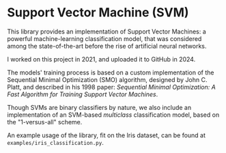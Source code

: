 # Support Vector Machine (SVM)

This library provides an implementation of Support 
Vector Machines: a powerful machine-learning 
classification model, that was considered among the 
state-of-the-art before the rise of artificial neural 
networks. 

I worked on this project in 2021, and uploaded it to 
GitHub in 2024.

The models' training process is based on a custom
implementation of the Sequential Minimal Optimization
(SMO) algorithm, designed by John C. Platt, and 
described in his 1998 paper: _Sequential Minimal 
Optimization: A Fast Algorithm for Training Support 
Vector Machines_. 

Though SVMs are binary classifiers by nature, we also
include an implementation of an SVM-based _multiclass_
classification model, based on the "1-versus-all" 
scheme.

An example usage of the library, fit on the Iris dataset,
can be found at `examples/iris_classification.py`.
